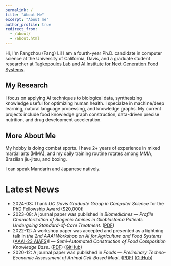 ```yaml
---
permalink: /
title: "About Me"
excerpt: "About me"
author_profile: true
redirect_from:
  - /about/
  - /about.html
---
```


Hi, I'm Fangzhou (Fang) Li! I am a fourth-year Ph.D. candidate in computer science at the University of California, Davis, and a graduate student researcher at [Tagkopoulos Lab](http://tagkopouloslab.ucdavis.edu/) and [AI Institute for Next Generation Food Systems](https://aifs.ucdavis.edu/).

## My Research
I focus on applying AI techniques to biological data, synthesizing knowledge useful for optimizing human health. I specialze in machine/deep learning, natural language processing, and knowledge graphs. My current projects include food knowledge graph construction, data-driven precise nutrition, and drug development acceleration.

## More About Me
My hobby is doing combat sports. I have 2+ years of experience in mixed martial arts (MMA), and my daily training routine rotates among MMA, Brazilian jiu-jitsu, and boxing.

I can speak Mandarin and Japanese natively.

# Latest News
- 2024-03: Thank *UC Davis Graduate Group in Computer Science* for the PhD Fellowship Award ($20,000)!
- 2023-08: A journal paper was published in *Biomedicines* — *Profile Characterization of Biogenic Amines in Glioblastoma Patients Undergoing Standard-of-Care Treatment*. ([PDF](https://www.mdpi.com/2227-9059/11/8/2261))
- 2022-12: A workshop paper was accepted and presented as a lightning talk in *the 2nd AAAI Workshop on AI for Agriculture and Food Systems* ([AAAI-23 AIAFS](https://aiafs-aaai.github.io/))! — *Semi-Automated Construction of Food Composition Knowledge Base*. ([PDF](https://arxiv.org/abs/2301.11322)) ([GitHub](https://github.com/IBPA/SemiAutomatedFoodKBC))
- 2020-12: A journal paper was published in *Foods* — *Preliminary Techno-Economic Assessment of Animal Cell-Based Meat*. ([PDF](https://www.mdpi.com/2304-8158/10/1/3)) ([GitHub](https://github.com/IBPA/IBPA-Collection-of-Reproducible-Code-and-Results/tree/master/2020_Artificial_Meat))
